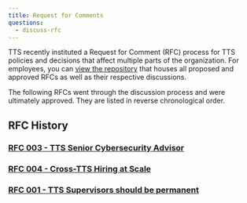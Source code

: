 ```yaml
---
title: Request for Comments
questions:
  - discuss-rfc
---
```


TTS recently instituted a Request for Comment (RFC) process for TTS policies and decisions that affect multiple parts of the organization. For employees, you can [view the repository](https://github.com/18F/tts-rfc) that houses all proposed and approved RFCs as well as their respective discussions.

The following RFCs went through the discussion process and were ultimately
approved. They are listed in reverse chronological order.

## RFC History

### [RFC 003 - TTS Senior Cybersecurity Advisor]({{site.baseurl}}/request-for-comments/003-tts-cybersecurity-advisor/)

### [RFC 004 - Cross-TTS Hiring at Scale]({{site.baseurl}}/request-for-comments/004-bucket-hiring-approach/)

### [RFC 001 - TTS Supervisors should be permanent]({{site.baseurl}}/request-for-comments/001-supervisors/)
